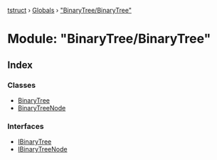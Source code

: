 [tstruct](../README.md) › [Globals](../globals.md) › ["BinaryTree/BinaryTree"](_binarytree_binarytree_.md)

# Module: "BinaryTree/BinaryTree"

## Index

### Classes

* [BinaryTree](../classes/_binarytree_binarytree_.binarytree.md)
* [BinaryTreeNode](../classes/_binarytree_binarytree_.binarytreenode.md)

### Interfaces

* [IBinaryTree](../interfaces/_binarytree_binarytree_.ibinarytree.md)
* [IBinaryTreeNode](../interfaces/_binarytree_binarytree_.ibinarytreenode.md)
